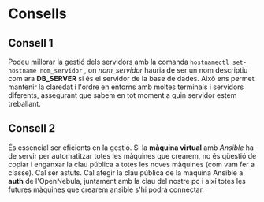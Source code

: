 # Consells

## Consell 1

Podeu millorar la gestió dels servidors amb la comanda ```hostnamectl set-hostname nom_servidor``` , on *nom_servidor* hauria de ser un nom descriptiu com ara **DB_SERVER** si és el servidor de la base de dades. Això ens permet mantenir la claredat i l'ordre en entorns amb moltes terminals i servidors diferents, assegurant que sabem en tot moment a quin servidor estem treballant.

## Consell 2

És essencial ser eficients en la gestió. Si la **màquina virtual** amb *Ansible* ha de servir per automatitzar totes les màquines que crearem, no és qüestió de  copiar i enganxar la clau pública a totes les noves màquines (com vam fer a classe). Cal ser astuts. Cal afegir la clau pública de la màquina Ansible a **auth** de l'OpenNebula, juntament amb la clau del nostre pc i així totes les futures màquines que crearem ansible s'hi podrà connectar.